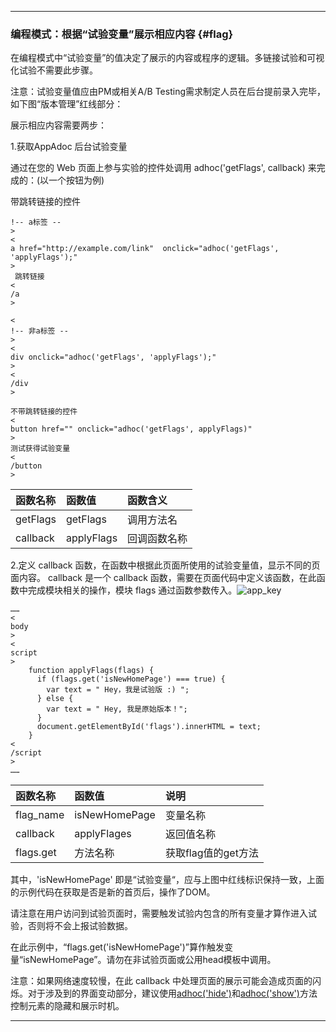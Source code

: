 
---

### 编程模式：根据“试验变量”展示相应内容 {#flag}

在编程模式中“试验变量”的值决定了展示的内容或程序的逻辑。多链接试验和可视化试验不需要此步骤。

注意：试验变量值应由PM或相关A/B Testing需求制定人员在后台提前录入完毕，如下图“版本管理”红线部分：

展示相应内容需要两步：

1.获取AppAdoc 后台试验变量

通过在您的 Web 页面上参与实验的控件处调用 adhoc\('getFlags', callback\) 来完成的：\(以一个按钮为例\)

带跳转链接的控件

```
!-- a标签 --
>
<
a href="http://example.com/link"  onclick="adhoc('getFlags', 'applyFlags');"
>
 跳转链接 
<
/a 
>
```

```
<
!-- 非a标签 --
>
<
div onclick="adhoc('getFlags', 'applyFlags');" 
>
<
/div
>
```

```
不带跳转链接的控件
<
button href="" onclick="adhoc('getFlags', applyFlags)"
>
测试获得试验变量
<
/button
>
```

| 函数名称 | 函数值 | 函数含义 |
| :--- | :--- | :--- |
| getFlags | getFlags | 调用方法名 |
| callback | applyFlags | 回调函数名称 |

2.定义 callback 函数，在函数中根据此页面所使用的试验变量值，显示不同的页面内容。 callback 是一个 callback 函数，需要在页面代码中定义该函数，在此函数中完成模块相关的操作，模块 flags 通过函数参数传入。![](http://doc.appadhoc.com/_images/expsetting/flag.png "app\_key")

```
……
<
body
>
<
script
>
    function applyFlags(flags) {
      if (flags.get('isNewHomePage') === true) {
        var text = " Hey，我是试验版 :) ";
      } else {
        var text = " Hey, 我是原始版本！";
      }
      document.getElementById('flags').innerHTML = text;
    }
<
/script
>
……
```

| 函数名称 | 函数值 | 说明 |
| :--- | :--- | :--- |
| flag\_name | isNewHomePage | 变量名称 |
| callback | applyFlages | 返回值名称 |
| flags.get | 方法名称 | 获取flag值的get方法 |

其中，'isNewHomePage' 即是“试验变量“，应与上图中红线标识保持一致，上面的示例代码在获取是否是新的首页后，操作了DOM。

请注意在用户访问到试验页面时，需要触发试验内包含的所有变量才算作进入试验，否则将不会上报试验数据。

在此示例中，“flags.get\('isNewHomePage'\)”算作触发变量“isNewHomePage”。请勿在非试验页面或公用head模板中调用。

注意：如果网络速度较慢，在此 callback 中处理页面的展示可能会造成页面的闪烁。对于涉及到的界面变动部分，建议使用[adhoc\('hide'\)](http://www.appadhoc.com/jsapi/reference/adhoc.html#.hide)和[adhoc\('show'\)](http://www.appadhoc.com/jsapi/reference/adhoc.html#.show)方法控制元素的隐藏和展示时机。

---



